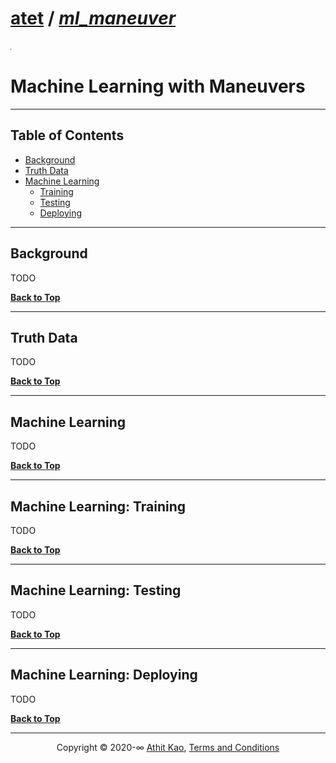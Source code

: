
<a name="machine-learning-with-maneuvers"></a>

# [atet](https://github.com/atet) / [***ml\_maneuver***](https://github.com/atet/ml_maneuver#machine-learning-with-maneuvers)

[![](.img/placeholder.png)](#nolink)

# Machine Learning with Maneuvers

------------------------------------------------------------------------

<a name="table-of-contents"></a>

## Table of Contents

-   [Background](#background)
-   [Truth Data](#truth-data)
-   [Machine Learning](#machine-learning)
    -   [Training](#training)
    -   [Testing](#testing)
    -   [Deploying](#deploying)

------------------------------------------------------------------------

<a name="background"></a>

## Background

TODO

[**Back to Top**](#table-of-contents)

------------------------------------------------------------------------

<a name="truth-data"></a>

## Truth Data

TODO

[**Back to Top**](#table-of-contents)

------------------------------------------------------------------------

<a name="machine-learning"></a>

## Machine Learning

TODO

[**Back to Top**](#table-of-contents)

------------------------------------------------------------------------

<a name="training"></a>

## Machine Learning: Training

TODO

[**Back to Top**](#table-of-contents)

------------------------------------------------------------------------

<a name="testing"></a>

## Machine Learning: Testing

TODO

[**Back to Top**](#table-of-contents)

------------------------------------------------------------------------

<a name="deploying"></a>

## Machine Learning: Deploying

TODO

[**Back to Top**](#table-of-contents)

------------------------------------------------------------------------

<p align="center">Copyright &copy; 2020-&infin; <a href="https://www.athitkao.com" target="_blank">Athit Kao</a>, <a href="https://www.athitkao.com/tos.html" target="_blank">Terms and Conditions</a></p>
